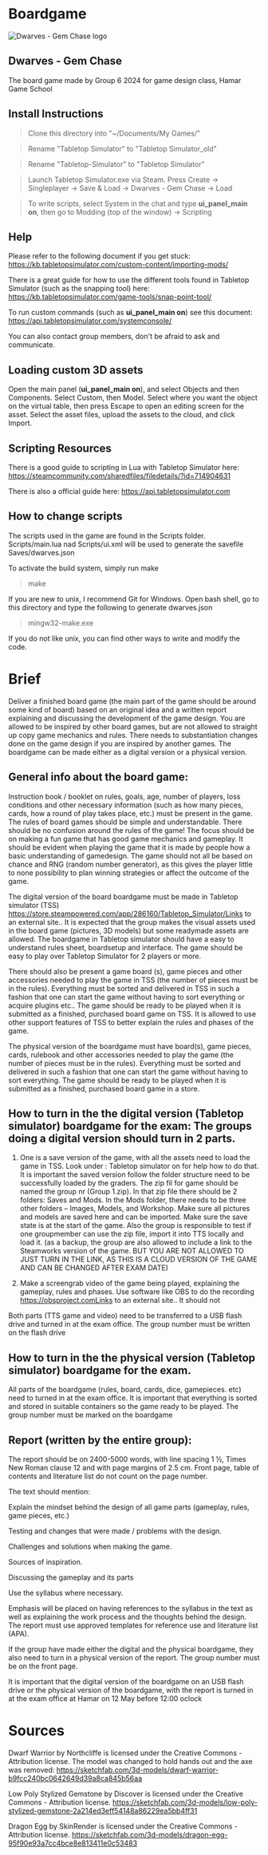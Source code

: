 # Boardgame

![Dwarves - Gem Chase logo](Art/logo.png)

## Dwarves - Gem Chase

The board game made by Group 6 2024 for game design class, Hamar Game School

## Install Instructions

> Clone this directory into "~/Documents/My Games/"

> Rename "Tabletop Simulator" to "Tabletop Simulator_old"

> Rename "Tabletop-Simulator" to "Tabletop Simulator"

> Launch Tabletop Simulator.exe via Steam. Press Create -> Singleplayer -> Save & Load -> Dwarves - Gem Chase -> Load

> To write scripts, select System in the chat and type **ui_panel_main on**, then go to Modding (top of the window) -> Scripting

## Help

Please refer to the following document if you get stuck: https://kb.tabletopsimulator.com/custom-content/importing-mods/

There is a great guide for how to use the different tools found in Tabletop Simulator (such as the snapping tool) here: https://kb.tabletopsimulator.com/game-tools/snap-point-tool/

To run custom commands (such as **ui_panel_main on**) see this document: https://api.tabletopsimulator.com/systemconsole/ 

You can also contact group members, don't be afraid to ask and communicate.

## Loading custom 3D assets

Open the main panel (**ui_panel_main on**), and select Objects and then Components. Select Custom, then Model. Select where you want the object on the virtual table, then press Escape to open an editing screen for the asset. Select the asset files, upload the assets to the cloud, and click Import.

## Scripting Resources

There is a good guide to scripting in Lua with Tabletop Simulator here: https://steamcommunity.com/sharedfiles/filedetails/?id=714904631

There is also a official guide here: https://api.tabletopsimulator.com

## How to change scripts

The scripts used in the game are found in the Scripts folder. Scripts/main.lua nad Scripts/ui.xml will be used to generate the savefile Saves/dwarves.json

To activate the build system, simply run make

> make

If you are new to unix, I recommend Git for Windows. Open bash shell, go to this directory and type the following to generate dwarves.json

> mingw32-make.exe

If you do not like unix, you can find other ways to write and modify the code.

# Brief

Deliver a finished board game (the main part of the game should be around some kind of board) based on an original idea and a written report explaining and discussing the development of the game design. You are allowed to be inspired by other board games, but are not allowed to straight up copy game mechanics and rules. There needs to substantiation changes done on the game design if you are inspired by another games. The boardgame can be made either as a digital version or a physical version. 

## General info about the board game:

Instruction book / booklet on rules, goals, age, number of players, loss conditions and other necessary information (such as how many pieces, cards, how a round of play takes place, etc.) must be present in the game. The rules of board games should be simple and understandable. There should be no confusion around the rules of the game!  The focus should be on making a fun game that has good game mechanics and gameplay. It should be evident when playing the game that it is made by people how a basic understanding of gamedesign. The game should not all be based on chance and RNG (random number generator), as this gives the player little to none possibility to plan winning strategies or affect the outcome of the game. 

The digital version of the board boardgame must be made in Tabletop simulator (TSS) https://store.steampowered.com/app/286160/Tabletop_Simulator/Links to an external site.. It is expected that the group makes the visual assets used in the board game (pictures, 3D models) but some readymade assets are allowed. The boardgame in Tabletop simulator should have a easy to understand rules sheet, boardsetup and interface. The game should be easy to play over Tabletop Simulator for 2 players or more.   

There should also be present a game board (s), game pieces and other accessories needed to play the game in TSS (the number of pieces must be in the rules). Everything must be sorted and delivered in TSS in such a fashion that one can start the game without having to sort everything or acquire plugins etc.. The game should be ready to be played when it is submitted as a finished, purchased board game on TSS. It is allowed to use other support features of TSS to better explain the rules and phases of the game.

The physical version of the boardgame must have board(s), game pieces, cards, rulebook and other accessories needed to play the game (the number of pieces must be in the rules). Everything must be sorted and delivered  in such a fashion that one can start the game without having to sort everything. The game should be ready to be played when it is submitted as a finished, purchased board game in a store. 

## How to turn in the the digital version (Tabletop simulator) boardgame for the exam: The groups doing a digital version should turn in 2 parts.

1. One is a save version of the game, with all the assets need to load the game in TSS. Look under : Tabletop simulator on for help how to do that. It is important the saved version follow the folder structure need to be successfully loaded by the graders. The zip fil for game should be named the group nr (Group 1.zip). In that zip file there should be 2 folders: Saves and Mods. In  the Mods folder, there needs to be three other folders – Images, Models, and Workshop. Make sure all pictures and models are saved here and can be imported. Make sure the save state is at the start of the game. Also the group is responsible to test if one groupmember can use the zip file, import it into TTS locally and load it. (as a backup, the group are also allowed to include a link to the Steamworks version of the game. BUT YOU ARE NOT ALLOWED TO JUST TURN IN THE LINK, AS THIS IS A CLOUD VERSION OF THE GAME AND CAN BE CHANGED AFTER EXAM DATE) 

2. Make a screengrab video of the game being played, explaining the gameplay, rules and phases. Use software like OBS to do the recording https://obsproject.comLinks to an external site.. It should not  

Both parts (TTS game and video) need to be transferred to a USB flash drive and turned in at the exam office. The group number must be written on the flash drive

## How to turn in the the physical version (Tabletop simulator) boardgame for the exam.

All parts of the boardgame (rules, board, cards, dice, gamepieces. etc) need to turned in at the exam office. It is important that everything is sorted and stored in suitable containers so the game ready to be played. The group number must be marked on the boardgame

## Report (written by the entire group):

The report should be on 2400-5000 words, with line spacing 1 ½, Times New Roman clause 12 and with page margins of 2.5 cm. Front page, table of contents and literature list do not count on the page number.


The text should mention:

Explain the mindset behind the design of all game parts (gameplay, rules, game pieces, etc.)

Testing and changes that were made / problems with the design.

Challenges and solutions when making the game.

Sources of inspiration.

Discussing the gameplay and its parts

Use the syllabus where necessary.

Emphasis will be placed on having references to the syllabus in the text as well as explaining the work process and the thoughts behind the design. The report must use approved templates for reference use and literature list (APA).

If the group have made either the digital and the physical boardgame, they also need to turn in a physical version of the report. The group number must be on the front page. 

It is important that the digital version of the boardgame on an USB flash drive or the physical version of the boardgame, with the report is turned in at the exam office at Hamar on 12 May before 12:00 oclock 



# Sources

Dwarf Warrior
by Northcliffe is licensed under the Creative Commons - Attribution license. The model was changed to hold hands out and the axe was removed: https://sketchfab.com/3d-models/dwarf-warrior-b9fcc240bc0642649d39a8ca845b56aa

Low Poly Stylized Gemstone
by Discover is licensed under the Creative Commons - Attribution license. https://sketchfab.com/3d-models/low-poly-stylized-gemstone-2a214ed3eff54148a86229ea5bb4ff31

Dragon Egg
by SkinRender is licensed under the Creative Commons - Attribution license. https://sketchfab.com/3d-models/dragon-egg-95f90e93a7cc4bce8e813411e0c53483
